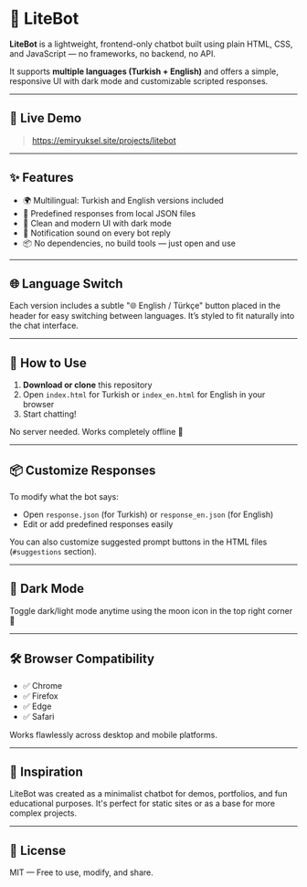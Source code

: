 # 💬 LiteBot

**LiteBot** is a lightweight, frontend-only chatbot built using plain HTML, CSS, and JavaScript — no frameworks, no backend, no API.

It supports **multiple languages (Turkish + English)** and offers a simple, responsive UI with dark mode and customizable scripted responses.

---

## 🚀 Live Demo

> https://emiryuksel.site/projects/litebot

---

## ✨ Features

- 🌍 Multilingual: Turkish and English versions included
- 💬 Predefined responses from local JSON files
- 🎨 Clean and modern UI with dark mode
- 🔔 Notification sound on every bot reply
- 📦 No dependencies, no build tools — just open and use

---

## 🌐 Language Switch

Each version includes a subtle "🌐 English / Türkçe" button placed in the header for easy switching between languages. It’s styled to fit naturally into the chat interface.

---

## 🔧 How to Use

1. **Download or clone** this repository
2. Open `index.html` for Turkish or `index_en.html` for English in your browser
3. Start chatting!

No server needed. Works completely offline 🎉

---

## 📦 Customize Responses

To modify what the bot says:

- Open `response.json` (for Turkish) or `response_en.json` (for English)
- Edit or add predefined responses easily

You can also customize suggested prompt buttons in the HTML files (`#suggestions` section).

---

## 🎨 Dark Mode

Toggle dark/light mode anytime using the moon icon in the top right corner 🌙

---

## 🛠️ Browser Compatibility

- ✅ Chrome
- ✅ Firefox
- ✅ Edge
- ✅ Safari

Works flawlessly across desktop and mobile platforms.

---

## 🧠 Inspiration

LiteBot was created as a minimalist chatbot for demos, portfolios, and fun educational purposes. It's perfect for static sites or as a base for more complex projects.

---

## 📄 License

MIT — Free to use, modify, and share.
